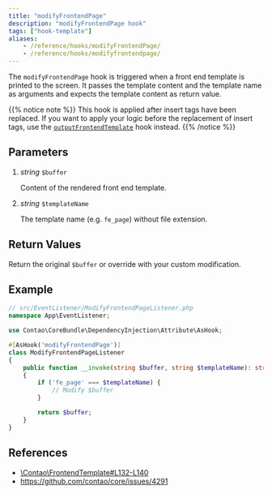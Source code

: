 ```yaml
---
title: "modifyFrontendPage"
description: "modifyFrontendPage hook"
tags: ["hook-template"]
aliases:
    - /reference/hooks/modifyFrontendPage/
    - /reference/hooks/modifyfrontendpage/
---
```



The `modifyFrontendPage` hook is triggered when a front end template is
printed to the screen. It passes the template content and the template name as
arguments and expects the template content as return value.

{{% notice note %}}
This hook is applied after insert tags have been
replaced. If you want to apply your logic before the replacement of
insert tags, use the [`outputFrontendTemplate`](../outputFrontendTemplate) hook instead.
{{% /notice %}}


## Parameters

1. *string* `$buffer`

    Content of the rendered front end template.

2. *string* `$templateName`

    The template name (e.g. `fe_page`) without file extension.


## Return Values

Return the original `$buffer` or override with your custom modification.


## Example


```php
// src/EventListener/ModifyFrontendPageListener.php
namespace App\EventListener;

use Contao\CoreBundle\DependencyInjection\Attribute\AsHook;

#[AsHook('modifyFrontendPage')]
class ModifyFrontendPageListener
{
    public function __invoke(string $buffer, string $templateName): string
    {
        if ('fe_page' === $templateName) {
            // Modify $buffer
        }

        return $buffer;
    }
}
```


## References

* [\Contao\FrontendTemplate#L132-L140](https://github.com/contao/contao/blob/4.7.6/core-bundle/src/Resources/contao/classes/FrontendTemplate.php#L132-L140)
* https://github.com/contao/core/issues/4291
